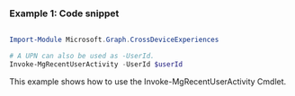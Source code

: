 ### Example 1: Code snippet

```powershell

Import-Module Microsoft.Graph.CrossDeviceExperiences

# A UPN can also be used as -UserId.
Invoke-MgRecentUserActivity -UserId $userId

```
This example shows how to use the Invoke-MgRecentUserActivity Cmdlet.

